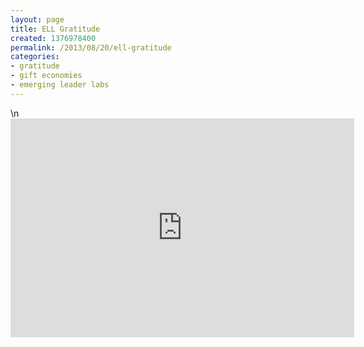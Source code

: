 ```yaml
---
layout: page
title: ELL Gratitude
created: 1376978400
permalink: /2013/08/20/ell-gratitude
categories:
- gratitude
- gift economies
- emerging leader labs
---
```

\n<iframe allowfullscreen="" frameborder="0" height="350" src="https://www.youtube.com/embed/KuV2FUOdQjc" width="550"></iframe></p>
